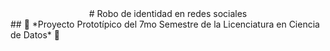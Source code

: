 <center>
# Robo de identidad en redes sociales 
</center>  
## 🧪 *Proyecto Prototípico del 7mo Semestre de la Licenciatura en Ciencia de Datos* 🧪
